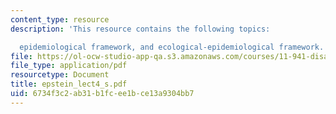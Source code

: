 ```yaml
---
content_type: resource
description: 'This resource contains the following topics:

  epidemiological framework, and ecological-epidemiological framework.'
file: https://ol-ocw-studio-app-qa.s3.amazonaws.com/courses/11-941-disaster-vulnerability-and-resilience-spring-2005/6734f3c2ab31b1fcee1bce13a9304bb7_epstein_lect4_s.pdf
file_type: application/pdf
resourcetype: Document
title: epstein_lect4_s.pdf
uid: 6734f3c2-ab31-b1fc-ee1b-ce13a9304bb7
---
```

